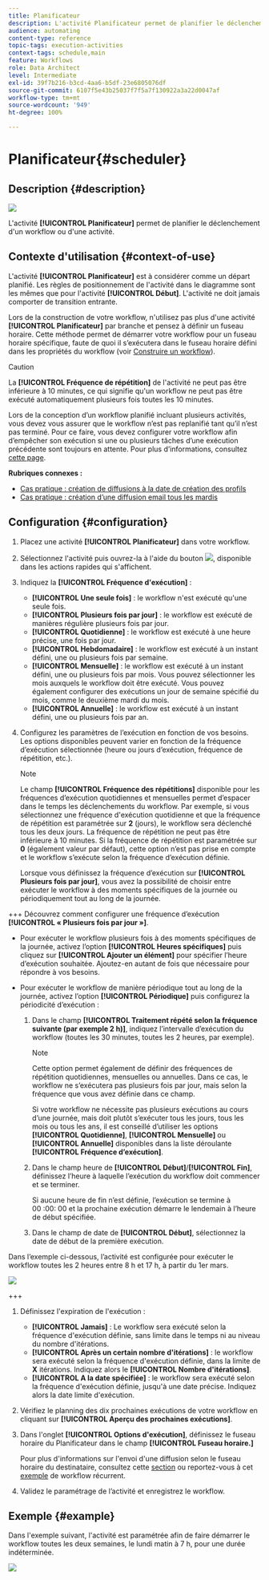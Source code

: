 ```yaml
---
title: Planificateur
description: L'activité Planificateur permet de planifier le déclenchement d'un workflow ou d'une activité.
audience: automating
content-type: reference
topic-tags: execution-activities
context-tags: schedule,main
feature: Workflows
role: Data Architect
level: Intermediate
exl-id: 39f7b216-b3cd-4aa6-b5df-23e6805076df
source-git-commit: 6107f5e43b25037f7f5a7f130922a3a22d0047af
workflow-type: tm+mt
source-wordcount: '949'
ht-degree: 100%

---
```


# Planificateur{#scheduler}

## Description {#description}

![](assets/scheduler.png)

L&#39;activité **[!UICONTROL Planificateur]** permet de planifier le déclenchement d&#39;un workflow ou d&#39;une activité.

## Contexte d&#39;utilisation  {#context-of-use}

L&#39;activité **[!UICONTROL Planificateur]** est à considérer comme un départ planifié. Les règles de positionnement de l&#39;activité dans le diagramme sont les mêmes que pour l&#39;activité **[!UICONTROL Début]**. L&#39;activité ne doit jamais comporter de transition entrante.

Lors de la construction de votre workflow, n&#39;utilisez pas plus d&#39;une activité **[!UICONTROL Planificateur]** par branche et pensez à définir un fuseau horaire. Cette méthode permet de démarrer votre workflow pour un fuseau horaire spécifique, faute de quoi il s’exécutera dans le fuseau horaire défini dans les propriétés du workflow (voir [Construire un workflow](../../automating/using/building-a-workflow.md)).

>[!CAUTION]
>
>La **[!UICONTROL Fréquence de répétition]** de l&#39;activité ne peut pas être inférieure à 10 minutes, ce qui signifie qu&#39;un workflow ne peut pas être exécuté automatiquement plusieurs fois toutes les 10 minutes.

Lors de la conception d’un workflow planifié incluant plusieurs activités, vous devez vous assurer que le workflow n’est pas replanifié tant qu’il n’est pas terminé. Pour ce faire, vous devez configurer votre workflow afin d’empêcher son exécution si une ou plusieurs tâches d’une exécution précédente sont toujours en attente. Pour plus d’informations, consultez [cette page](../../automating/using/scheduled-workflows-execution.md).

**Rubriques connexes :**

* [Cas pratique : création de diffusions à la date de création des profils](../../automating/using/workflow-creation-date-query.md)
* [Cas pratique : création d’une diffusion email tous les mardis](../../automating/using/workflow-weekly-offer.md)

## Configuration {#configuration}

1. Placez une activité **[!UICONTROL Planificateur]** dans votre workflow.
1. Sélectionnez l&#39;activité puis ouvrez-la à l&#39;aide du bouton ![](assets/edit_darkgrey-24px.png), disponible dans les actions rapides qui s&#39;affichent.
1. Indiquez la **[!UICONTROL Fréquence d&#39;exécution]** :

   * **[!UICONTROL Une seule fois]** : le workflow n&#39;est exécuté qu&#39;une seule fois.
   * **[!UICONTROL Plusieurs fois par jour]** : le workflow est exécuté de manières régulière plusieurs fois par jour.
   * **[!UICONTROL Quotidienne]** : le workflow est exécuté à une heure précise, une fois par jour.
   * **[!UICONTROL Hebdomadaire]** : le workflow est exécuté à un instant défini, une ou plusieurs fois par semaine.
   * **[!UICONTROL Mensuelle]** : le workflow est exécuté à un instant défini, une ou plusieurs fois par mois. Vous pouvez sélectionner les mois auxquels le workflow doit être exécuté. Vous pouvez également configurer des exécutions un jour de semaine spécifié du mois, comme le deuxième mardi du mois.
   * **[!UICONTROL Annuelle]** : le workflow est exécuté à un instant défini, une ou plusieurs fois par an.

1. Configurez les paramètres de l’exécution en fonction de vos besoins. Les options disponibles peuvent varier en fonction de la fréquence d’exécution sélectionnée (heure ou jours d’exécution, fréquence de répétition, etc.).

   >[!NOTE]
   >
   >Le champ **[!UICONTROL Fréquence des répétitions]** disponible pour les fréquences d’exécution quotidiennes et mensuelles permet d’espacer dans le temps les déclenchements du workflow. Par exemple, si vous sélectionnez une fréquence d&#39;exécution quotidienne et que la fréquence de répétition est paramétrée sur **2** (jours), le workflow sera déclenché tous les deux jours. La fréquence de répétition ne peut pas être inférieure à 10 minutes. Si la fréquence de répétition est paramétrée sur **0** (également valeur par défaut), cette option n’est pas prise en compte et le workflow s’exécute selon la fréquence d’exécution définie.

   Lorsque vous définissez la fréquence d’exécution sur **[!UICONTROL Plusieurs fois par jour]**, vous avez la possibilité de choisir entre exécuter le workflow à des moments spécifiques de la journée ou périodiquement tout au long de la journée.

+++ Découvrez comment configurer une fréquence d’exécution **[!UICONTROL « Plusieurs fois par jour »]**.

   * Pour exécuter le workflow plusieurs fois à des moments spécifiques de la journée, activez l’option **[!UICONTROL Heures spécifiques]** puis cliquez sur **[!UICONTROL Ajouter un élément]** pour spécifier l’heure d’exécution souhaitée. Ajoutez-en autant de fois que nécessaire pour répondre à vos besoins.

   * Pour exécuter le workflow de manière périodique tout au long de la journée, activez l’option **[!UICONTROL Périodique]** puis configurez la périodicité d’exécution :

      1. Dans le champ **[!UICONTROL Traitement répété selon la fréquence suivante (par exemple 2 h)]**, indiquez l’intervalle d’exécution du workflow (toutes les 30 minutes, toutes les 2 heures, par exemple).

         >[!NOTE]
         >
         >Cette option permet également de définir des fréquences de répétition quotidiennes, mensuelles ou annuelles. Dans ce cas, le workflow ne s’exécutera pas plusieurs fois par jour, mais selon la fréquence que vous avez définie dans ce champ.
         >
         > Si votre workflow ne nécessite pas plusieurs exécutions au cours d’une journée, mais doit plutôt s’exécuter tous les jours, tous les mois ou tous les ans, il est conseillé d’utiliser les options **[!UICONTROL Quotidienne]**, **[!UICONTROL Mensuelle]** ou **[!UICONTROL Annuelle]** disponibles dans la liste déroulante **[!UICONTROL Fréquence d’exécution]**.

      1. Dans le champ heure de **[!UICONTROL Début]**/**[!UICONTROL Fin]**, définissez l’heure à laquelle l’exécution du workflow doit commencer et se terminer.

         Si aucune heure de fin n’est définie, l’exécution se termine à 00 :00: 00 et la prochaine exécution démarre le lendemain à l’heure de début spécifiée.

      1. Dans le champ de date de **[!UICONTROL Début]**, sélectionnez la date de début de la première exécution.

   Dans l’exemple ci-dessous, l’activité est configurée pour exécuter le workflow toutes les 2 heures entre 8 h et 17 h, à partir du 1er mars.

   ![](assets/wkf_scheduler_day.png)

+++

1. Définissez l&#39;expiration de l&#39;exécution :

   * **[!UICONTROL Jamais]** : Le workflow sera exécuté selon la fréquence d&#39;exécution définie, sans limite dans le temps ni au niveau du nombre d&#39;itérations.
   * **[!UICONTROL Après un certain nombre d&#39;itérations]** : le workflow sera exécuté selon la fréquence d&#39;exécution définie, dans la limite de **X** itérations. Indiquez alors le **[!UICONTROL Nombre d&#39;itérations]**.
   * **[!UICONTROL A la date spécifiée]** : le workflow sera exécuté selon la fréquence d&#39;exécution définie, jusqu&#39;à une date précise. Indiquez alors la date limite d&#39;exécution.

1. Vérifiez le planning des dix prochaines exécutions de votre workflow en cliquant sur **[!UICONTROL Aperçu des prochaines exécutions]**.

1. Dans l&#39;onglet **[!UICONTROL Options d&#39;exécution]**, définissez le fuseau horaire du Planificateur dans le champ **[!UICONTROL Fuseau horaire.]**

   Pour plus d&#39;informations sur l&#39;envoi d&#39;une diffusion selon le fuseau horaire du destinataire, consultez cette [section](../../sending/using/sending-messages-at-the-recipient-s-time-zone.md) ou reportez-vous à cet [exemple](../../automating/using/recurring-push-notifications.md) de workflow récurrent.

1. Validez le paramétrage de l’activité et enregistrez le workflow.

## Exemple  {#example}

Dans l&#39;exemple suivant, l&#39;activité est paramétrée afin de faire démarrer le workflow toutes les deux semaines, le lundi matin à 7 h, pour une durée indéterminée.

![](assets/wkf_scheduler_example.png)


